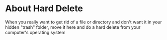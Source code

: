 # About Hard Delete

When you really want to get rid of a file or directory and don't want it in your hidden "trash" folder, move it here and do a hard delete from your computer's operating system